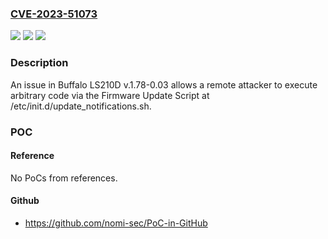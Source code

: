 ### [CVE-2023-51073](https://cve.mitre.org/cgi-bin/cvename.cgi?name=CVE-2023-51073)
![](https://img.shields.io/static/v1?label=Product&message=n%2Fa&color=blue)
![](https://img.shields.io/static/v1?label=Version&message=n%2Fa&color=blue)
![](https://img.shields.io/static/v1?label=Vulnerability&message=n%2Fa&color=brighgreen)

### Description

An issue in Buffalo LS210D v.1.78-0.03 allows a remote attacker to execute arbitrary code via the Firmware Update Script at /etc/init.d/update_notifications.sh.

### POC

#### Reference
No PoCs from references.

#### Github
- https://github.com/nomi-sec/PoC-in-GitHub

